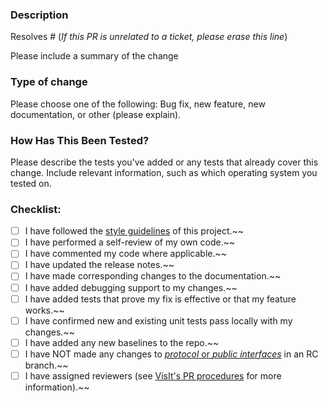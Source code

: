 ### Description

Resolves # (*If this PR is unrelated to a ticket, please erase this line*)

Please include a summary of the change


### Type of change

Please choose one of the following: Bug fix, new feature, new documentation, or other (please explain).

### How Has This Been Tested?

Please describe the tests you've added or any tests that already cover this change. Include relevant information, such as which operating system you tested on.

### Checklist:

- [ ] I have followed the [style guidelines][1] of this project.~~
- [ ] I have performed a self-review of my own code.~~
- [ ] I have commented my code where applicable.~~
- [ ] I have updated the release notes.~~
- [ ] I have made corresponding changes to the documentation.~~
- [ ] I have added debugging support to my changes.~~
- [ ] I have added tests that prove my fix is effective or that my feature works.~~
- [ ] I have confirmed new and existing unit tests pass locally with my changes.~~
- [ ] I have added any new baselines to the repo.~~
- [ ] I have NOT made any changes to [*protocol* or *public interfaces*][3] in an RC branch.~~
- [ ] I have assigned reviewers (see [VisIt's PR procedures][2] for more information).~~

[1]: https://visit-sphinx-github-user-manual.readthedocs.io/en/develop/dev_manual/StyleGuide.html
[2]: https://visit-sphinx-github-user-manual.readthedocs.io/en/develop/dev_manual/pr_create.html#reviewers
[3]: https://visit-sphinx-github-user-manual.readthedocs.io/en/develop/dev_manual/RCDevelopment.html#communication-protocols-and-public-apis
